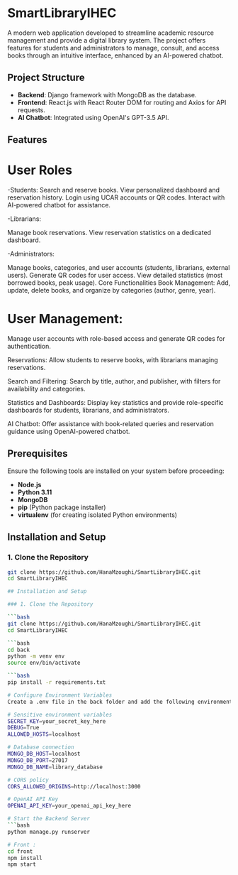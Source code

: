 # SmartLibraryIHEC

A modern web application developed to streamline academic resource management and provide a digital library system. The project offers features for students and administrators to manage, consult, and access books through an intuitive interface, enhanced by an AI-powered chatbot.

## Project Structure

- **Backend**: Django framework with MongoDB as the database.  
- **Frontend**: React.js with React Router DOM for routing and Axios for API requests.  
- **AI Chatbot**: Integrated using OpenAI's GPT-3.5 API.

## Features
# User Roles
-Students:
Search and reserve books.
View personalized dashboard and reservation history.
Login using UCAR accounts or QR codes.
Interact with AI-powered chatbot for assistance.

-Librarians:

Manage book reservations.
View reservation statistics on a dedicated dashboard.

-Administrators:

Manage books, categories, and user accounts (students, librarians, external users).
Generate QR codes for user access.
View detailed statistics (most borrowed books, peak usage).
Core Functionalities
Book Management:
Add, update, delete books, and organize by categories (author, genre, year).

# User Management:
Manage user accounts with role-based access and generate QR codes for authentication.

Reservations:
Allow students to reserve books, with librarians managing reservations.

Search and Filtering:
Search by title, author, and publisher, with filters for availability and categories.

Statistics and Dashboards:
Display key statistics and provide role-specific dashboards for students, librarians, and administrators.

AI Chatbot:
Offer assistance with book-related queries and reservation guidance using OpenAI-powered chatbot.


## Prerequisites

Ensure the following tools are installed on your system before proceeding:

- **Node.js**  
- **Python 3.11**  
- **MongoDB**  
- **pip** (Python package installer)  
- **virtualenv** (for creating isolated Python environments)

## Installation and Setup

### 1. Clone the Repository

```bash
git clone https://github.com/HanaMzoughi/SmartLibraryIHEC.git
cd SmartLibraryIHEC

## Installation and Setup

### 1. Clone the Repository

```bash
git clone https://github.com/HanaMzoughi/SmartLibraryIHEC.git
cd SmartLibraryIHEC

```bash
cd back
python -m venv env
source env/bin/activate

```bash
pip install -r requirements.txt

# Configure Environment Variables
Create a .env file in the back folder and add the following environment variables:

# Sensitive environment variables
SECRET_KEY=your_secret_key_here
DEBUG=True
ALLOWED_HOSTS=localhost

# Database connection
MONGO_DB_HOST=localhost
MONGO_DB_PORT=27017
MONGO_DB_NAME=library_database

# CORS policy
CORS_ALLOWED_ORIGINS=http://localhost:3000

# OpenAI API Key
OPENAI_API_KEY=your_openai_api_key_here

# Start the Backend Server
```bash
python manage.py runserver

# Front :
cd front
npm install
npm start



